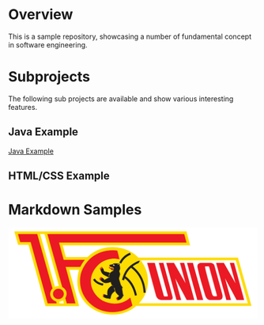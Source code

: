 # Overview
This is a sample repository, showcasing a number of fundamental concept in software engineering.
# Subprojects
The following sub projects are available and show various interesting features.
## Java Example
[Java Example](/java_example/Readme.md)
## HTML/CSS Example

# Markdown Samples

![Eisern Union!](/js_example/simple-html/img/1._FC_Union_Berlin_Logo.svg.png "Union Berlin")
